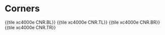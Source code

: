# Corners

{{tile xc4000e CNR.BL}}
{{tile xc4000e CNR.TL}}
{{tile xc4000e CNR.BR}}
{{tile xc4000e CNR.TR}}
